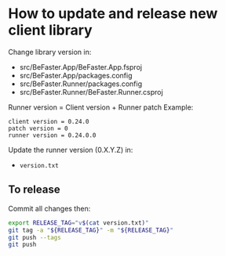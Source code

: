 # How to update and release new client library

Change library version in:
- src/BeFaster.App/BeFaster.App.fsproj
- src/BeFaster.App/packages.config
- src/BeFaster.Runner/packages.config
- src/BeFaster.Runner/BeFaster.Runner.csproj

Runner version = Client version + Runner patch
Example:
```
client version = 0.24.0
patch version = 0
runner version = 0.24.0.0
```

Update the runner version (0.X.Y.Z) in:
- `version.txt`


## To release

Commit all changes then:

```bash
export RELEASE_TAG="v$(cat version.txt)"
git tag -a "${RELEASE_TAG}" -m "${RELEASE_TAG}"
git push --tags
git push
```
